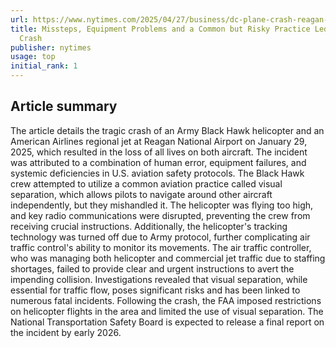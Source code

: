 ```yaml
---
url: https://www.nytimes.com/2025/04/27/business/dc-plane-crash-reagan-airport.html
title: Missteps, Equipment Problems and a Common but Risky Practice Led to a Fatal
  Crash
publisher: nytimes
usage: top
initial_rank: 1
---
```

## Article summary
The article details the tragic crash of an Army Black Hawk helicopter and an American Airlines regional jet at Reagan National Airport on January 29, 2025, which resulted in the loss of all lives on both aircraft. The incident was attributed to a combination of human error, equipment failures, and systemic deficiencies in U.S. aviation safety protocols. The Black Hawk crew attempted to utilize a common aviation practice called visual separation, which allows pilots to navigate around other aircraft independently, but they mishandled it. The helicopter was flying too high, and key radio communications were disrupted, preventing the crew from receiving crucial instructions. Additionally, the helicopter's tracking technology was turned off due to Army protocol, further complicating air traffic control's ability to monitor its movements. The air traffic controller, who was managing both helicopter and commercial jet traffic due to staffing shortages, failed to provide clear and urgent instructions to avert the impending collision. Investigations revealed that visual separation, while essential for traffic flow, poses significant risks and has been linked to numerous fatal incidents. Following the crash, the FAA imposed restrictions on helicopter flights in the area and limited the use of visual separation. The National Transportation Safety Board is expected to release a final report on the incident by early 2026.

